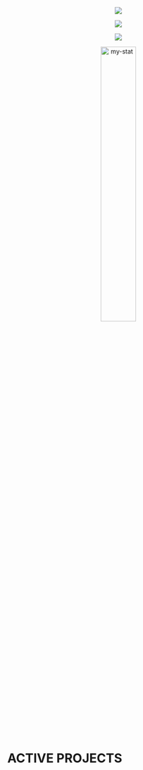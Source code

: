 <p align="center"> <img src="https://komarev.com/ghpvc/?username=Homiez09&label=Profile%20views&color=0e75b6&style=flat"/> </p>

<p align="center">
  <a href="https://discord.gg/EWnAEUtFVm" alt="Discord" title="My-server">
    <img src="https://discord.c99.nl/widget/theme-1/297740667784921089.png"></a>
  </a>   
</p>

<p align="center">
  <a href="https://discord.gg/EWnAEUtFVm" alt="Discord" title="My-server">
    <img src="https://img.shields.io/discord/864742131209076776?color=7289DA&logo=discord&logoColor=white&style=for-the-badge"/></a>
</p>

<p align="center"><img width="40%" src="https://github-readme-stats.vercel.app/api/top-langs?username=Homiez09&show_icons=true&locale=en&layout=compact&title_color=151515&icon_color=bb2acf&text_color=151515&bg_color=#FFF" alt="my-stat" /></p>

#  ACTIVE PROJECTS
